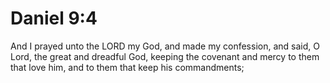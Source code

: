 # Daniel 9:4

And I prayed unto the LORD my God, and made my confession, and said, O Lord, the great and dreadful God, keeping the covenant and mercy to them that love him, and to them that keep his commandments;